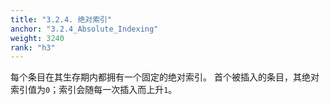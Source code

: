 ```yaml
---
title: "3.2.4. 绝对索引"
anchor: "3.2.4_Absolute_Indexing"
weight: 3240
rank: "h3"
---
```


每个条目在其生存期内都拥有一个固定的绝对索引。
首个被插入的条目，其绝对索引值为`0`；索引会随每一次插入而上升`1`。
